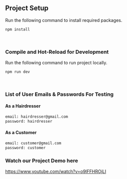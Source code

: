 ## Project Setup

Run the following command to install required packages.
```sh
npm install
```
<br />

### Compile and Hot-Reload for Development
Run the following command to run project locally.
```sh
npm run dev
```
<br />

### List of User Emails & Passwords For Testing

#### As a Hairdresser
```sh
email: hairdresser@gmail.com
password: hairdresser
```
#### As a Customer
```sh
email: customer@gmail.com
password: customer
```

### Watch our Project Demo here
https://www.youtube.com/watch?v=o9lFFHROjLI
